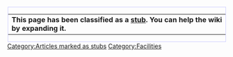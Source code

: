 <div style="float: left; border:solid #CCCCFF 1px; margin: 1px;">

|                                                                                                           |
| --------------------------------------------------------------------------------------------------------- |
| **This page has been classified as a [stub](stub.md "wikilink"). You can help the wiki by expanding it.** |

</div>

[Category:Articles marked as
stubs](Category:Articles_marked_as_stubs.md "wikilink")
[Category:Facilities](Category:Facilities.md "wikilink")
